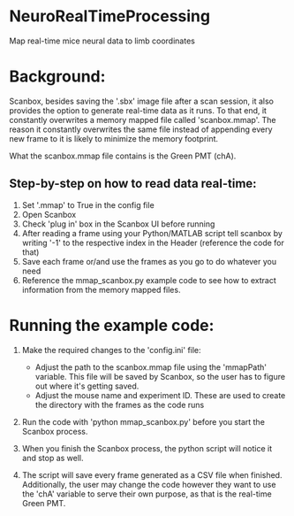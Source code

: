 # NeuroRealTimeProcessing
Map real-time mice neural data to limb coordinates

# Background:
Scanbox, besides saving the '.sbx' image file after a scan session, it also provides the option to generate real-time data as it runs. To that end, it constantly overwrites a memory mapped file called 'scanbox.mmap'. The reason it constantly overwrites the same file instead of appending every new frame to it is likely to minimize the memory footprint.

What the scanbox.mmap file contains is the Green PMT (chA).

## Step-by-step on how to read data real-time:
1) Set '.mmap' to True in the config file
2) Open Scanbox
3) Check 'plug in' box in the Scanbox UI before running
4) After reading a frame using your Python/MATLAB script tell scanbox 
   by writing '-1' to the respective index in the Header (reference the code for that)
5) Save each frame or/and use the frames as you go to do whatever you need
6) Reference the mmap_scanbox.py example code to see how to extract information
   from the memory mapped files.

# Running the example code:
1) Make the required changes to the 'config.ini' file:
    - Adjust the path to the scanbox.mmap file using the 'mmapPath' variable. This file will be saved by Scanbox, so the user has to figure out where it's getting saved.
    - Adjust the mouse name and experiment ID. These are used to create the directory with the frames as the code runs

2) Run the code with 'python mmap_scanbox.py' before you start the Scanbox process.

3) When you finish the Scanbox process, the python script will notice it and stop as well. 

4) The script will save every frame generated as a CSV file when finished. Additionally, the user may change the code however they want to use the 'chA' variable to serve their own purpose, as that
   is the real-time Green PMT.